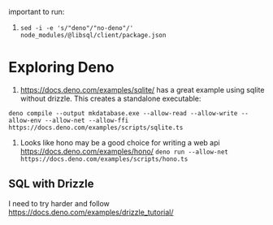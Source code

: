 important to run:
1. `sed -i -e 's/"deno"/"no-deno"/' node_modules/@libsql/client/package.json`


# Exploring Deno

1. https://docs.deno.com/examples/sqlite/ has a great example using sqlite without drizzle.
This creates a standalone executable:
```
deno compile --output mkdatabase.exe --allow-read --allow-write --allow-env --allow-net --allow-ffi https://docs.deno.com/examples/scripts/sqlite.ts
```

1. Looks like hono may be a good choice for writing a web api https://docs.deno.com/examples/hono/
`deno run --allow-net https://docs.deno.com/examples/scripts/hono.ts`

## SQL with Drizzle
I need to try harder and follow https://docs.deno.com/examples/drizzle_tutorial/

